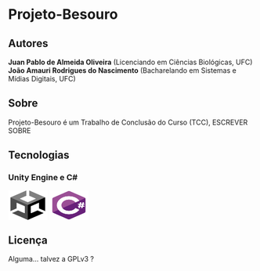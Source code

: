 # Projeto-Besouro

## Autores
**Juan Pablo de Almeida Oliveira** (Licenciando em Ciências Biológicas, UFC)
**João Amauri Rodrigues do Nascimento** (Bacharelando em Sistemas e Mídias Digitais, UFC)

## Sobre
Projeto-Besouro é um Trabalho de Conclusão do Curso (TCC), ESCREVER SOBRE

## Tecnologias 
### Unity Engine e C#
<img align="center" alt="Rafa-Unity" height="60" width="80" src="https://raw.githubusercontent.com/devicons/devicon/master/icons/unity/unity-original.svg">  <img align="center" alt="Rafa-Csharp" height="60" width="80" src="https://raw.githubusercontent.com/devicons/devicon/master/icons/csharp/csharp-original.svg">

## Licença
Alguma... talvez a GPLv3 ?
